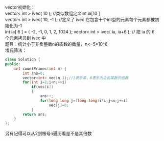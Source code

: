 vector初始化：  
vector< int > ivec( 10 );     //类似数组定义int ia[10 ]  
vector< int > ivec( 10, -1 ); //定义了 ivec 它包含十个int型的元素每个元素都被初始化为-1   
int ia[ 6 ] = { -2, -1, 0, 1, 2, 1024 };  vector< int > ivec( ia, ia+6 );  // 把 ia 的 6 个元素拷贝到 ivec 中  
题目：统计小于非负整数n的质数的数量，n<=5*10^6  
埃氏筛法：
```C++
class Solution {
public:
    int countPrimes(int n) {
        int ans=0;
        vector<int> vec(n,1);//1表示素，0表示为之前某数的倍数
        for(int i=2;i<n;++i)
            if(vec[i])
            {
                ans++;
                for(long long j=(long long)i*i;j<n;j+=i)
                    vec[j]=0;
            }
        return ans;
    }
};
```
另有记得可以从2到根号n遍历看是不是其倍数
